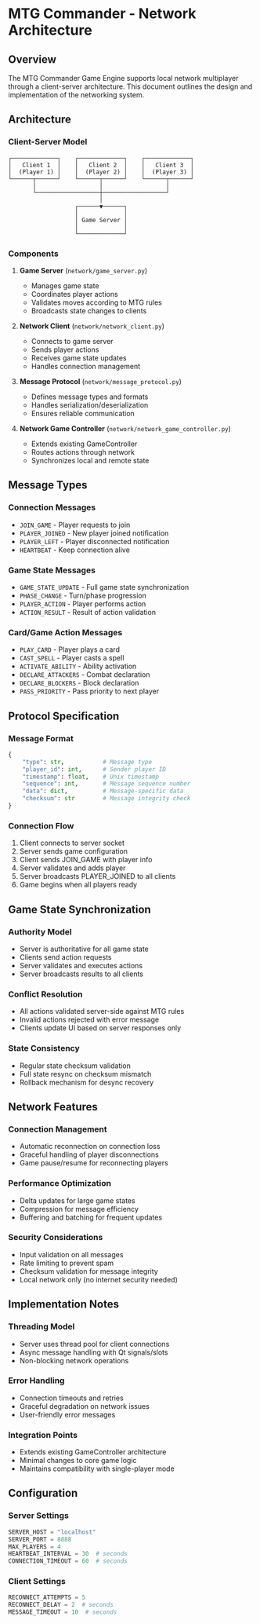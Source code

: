 # MTG Commander - Network Architecture

## Overview

The MTG Commander Game Engine supports local network multiplayer through a client-server architecture. This document outlines the design and implementation of the networking system.

## Architecture

### Client-Server Model

```
┌─────────────┐    ┌─────────────┐    ┌─────────────┐
│   Client 1  │    │   Client 2  │    │   Client 3  │
│  (Player 1) │    │  (Player 2) │    │  (Player 3) │
└──────┬──────┘    └──────┬──────┘    └──────┬──────┘
       │                  │                  │
       └──────────────────┼──────────────────┘
                          │
                   ┌──────▼──────┐
                   │             │
                   │ Game Server │
                   │             │
                   └─────────────┘
```

### Components

1. **Game Server** (`network/game_server.py`)
   - Manages game state
   - Coordinates player actions
   - Validates moves according to MTG rules
   - Broadcasts state changes to clients

2. **Network Client** (`network/network_client.py`)
   - Connects to game server
   - Sends player actions
   - Receives game state updates
   - Handles connection management

3. **Message Protocol** (`network/message_protocol.py`)
   - Defines message types and formats
   - Handles serialization/deserialization
   - Ensures reliable communication

4. **Network Game Controller** (`network/network_game_controller.py`)
   - Extends existing GameController
   - Routes actions through network
   - Synchronizes local and remote state

## Message Types

### Connection Messages
- `JOIN_GAME` - Player requests to join
- `PLAYER_JOINED` - New player joined notification
- `PLAYER_LEFT` - Player disconnected notification
- `HEARTBEAT` - Keep connection alive

### Game State Messages
- `GAME_STATE_UPDATE` - Full game state synchronization
- `PHASE_CHANGE` - Turn/phase progression
- `PLAYER_ACTION` - Player performs action
- `ACTION_RESULT` - Result of action validation

### Card/Game Action Messages
- `PLAY_CARD` - Player plays a card
- `CAST_SPELL` - Player casts a spell
- `ACTIVATE_ABILITY` - Ability activation
- `DECLARE_ATTACKERS` - Combat declaration
- `DECLARE_BLOCKERS` - Block declaration
- `PASS_PRIORITY` - Pass priority to next player

## Protocol Specification

### Message Format
```python
{
    "type": str,           # Message type
    "player_id": int,      # Sender player ID
    "timestamp": float,    # Unix timestamp
    "sequence": int,       # Message sequence number
    "data": dict,          # Message-specific data
    "checksum": str        # Message integrity check
}
```

### Connection Flow
1. Client connects to server socket
2. Server sends game configuration
3. Client sends JOIN_GAME with player info
4. Server validates and adds player
5. Server broadcasts PLAYER_JOINED to all clients
6. Game begins when all players ready

## Game State Synchronization

### Authority Model
- Server is authoritative for all game state
- Clients send action requests
- Server validates and executes actions
- Server broadcasts results to all clients

### Conflict Resolution
- All actions validated server-side against MTG rules
- Invalid actions rejected with error message
- Clients update UI based on server responses only

### State Consistency
- Regular state checksum validation
- Full state resync on checksum mismatch
- Rollback mechanism for desync recovery

## Network Features

### Connection Management
- Automatic reconnection on connection loss
- Graceful handling of player disconnections
- Game pause/resume for reconnecting players

### Performance Optimization
- Delta updates for large game states
- Compression for message efficiency
- Buffering and batching for frequent updates

### Security Considerations
- Input validation on all messages
- Rate limiting to prevent spam
- Checksum validation for message integrity
- Local network only (no internet security needed)

## Implementation Notes

### Threading Model
- Server uses thread pool for client connections
- Async message handling with Qt signals/slots
- Non-blocking network operations

### Error Handling
- Connection timeouts and retries
- Graceful degradation on network issues
- User-friendly error messages

### Integration Points
- Extends existing GameController architecture
- Minimal changes to core game logic
- Maintains compatibility with single-player mode

## Configuration

### Server Settings
```python
SERVER_HOST = "localhost"
SERVER_PORT = 8888
MAX_PLAYERS = 4
HEARTBEAT_INTERVAL = 30  # seconds
CONNECTION_TIMEOUT = 60  # seconds
```

### Client Settings
```python
RECONNECT_ATTEMPTS = 5
RECONNECT_DELAY = 2  # seconds
MESSAGE_TIMEOUT = 10  # seconds
```
